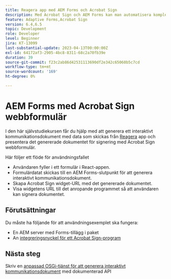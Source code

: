 ```yaml
---
title: Reagera app med AEM Forms och Acrobat Sign
description: Med Acrobat Sign och AEM Forms kan man automatisera komplexa transaktioner och inkludera juridiskt bindande e-signaturer som en del av en smidig digital upplevelse.
feature: Adaptive Forms,Acrobat Sign
version: 6.4,6.5
topic: Development
role: Developer
level: Beginner
jira: KT-13099
last-substantial-update: 2023-04-13T00:00:00Z
exl-id: 64172af3-2905-4bc8-8311-68c2a70fb39e
duration: 39
source-git-commit: f23c2ab86d42531113690df2e342c65060b5c7cd
workflow-type: tm+mt
source-wordcount: '169'
ht-degree: 0%

---
```


# AEM Forms med Acrobat Sign webbformulär


I den här självstudiekursen får du hjälp med att generera ett interaktivt kommunikationsdokument med data som skickas från [Reagera](https://react.dev/) app och presentera det genererade dokumentet för signering med Acrobat Sign webbformulär.

Här följer ett flöde för användningsfallet

* Användaren fyller i ett formulär i React-appen.
* Formulärdatat skickas till en AEM Forms-slutpunkt för att generera interaktivt kommunikationsdokument.
* Skapa Acrobat Sign widget-URL med det genererade dokumentet.
* Visa widgetens URL till det anropande programmet så att användaren kan signera dokumentet.

## Förutsättningar

Du måste ha följande för att användningsexemplet ska fungera:

* En AEM server med Forms-tillägg i paket
* An [integreringsnyckel för ett Acrobat Sign-program](https://helpx.adobe.com/sign/kb/how-to-create-an-integration-key.html)

## Nästa steg

Skriv en [anpassad OSGi-tjänst för att generera interaktivt kommunikationsdokument](./create-ic-document.md) med dokumenterad API
